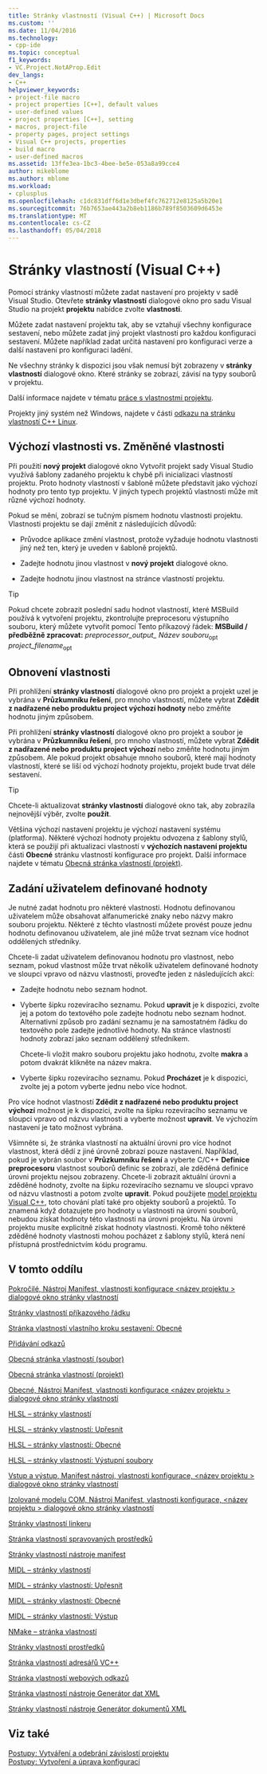 ```yaml
---
title: Stránky vlastností (Visual C++) | Microsoft Docs
ms.custom: ''
ms.date: 11/04/2016
ms.technology:
- cpp-ide
ms.topic: conceptual
f1_keywords:
- VC.Project.NotAProp.Edit
dev_langs:
- C++
helpviewer_keywords:
- project-file macro
- project properties [C++], default values
- user-defined values
- project properties [C++], setting
- macros, project-file
- property pages, project settings
- Visual C++ projects, properties
- build macro
- user-defined macros
ms.assetid: 13ffe3ea-1bc3-4bee-be5e-053a8a99cce4
author: mikeblome
ms.author: mblome
ms.workload:
- cplusplus
ms.openlocfilehash: c1dc831dff6d1e3dbef4fc762712e8125a5b20e1
ms.sourcegitcommit: 76b7653ae443a2b8eb1186b789f8503609d6453e
ms.translationtype: MT
ms.contentlocale: cs-CZ
ms.lasthandoff: 05/04/2018
---
```

# <a name="property-pages-visual-c"></a>Stránky vlastností (Visual C++)

Pomocí stránky vlastností můžete zadat nastavení pro projekty v sadě Visual Studio. Otevřete **stránky vlastností** dialogové okno pro sadu Visual Studio na projekt **projektu** nabídce zvolte **vlastnosti**.

Můžete zadat nastavení projektu tak, aby se vztahují všechny konfigurace sestavení, nebo můžete zadat jiný projekt vlastnosti pro každou konfiguraci sestavení. Můžete například zadat určitá nastavení pro konfiguraci verze a další nastavení pro konfiguraci ladění.

Ne všechny stránky k dispozici jsou však nemusí být zobrazeny v **stránky vlastností** dialogové okno. Které stránky se zobrazí, závisí na typy souborů v projektu.

Další informace najdete v tématu [práce s vlastnostmi projektu](../ide/working-with-project-properties.md).

Projekty jiný systém než Windows, najdete v části [odkazu na stránku vlastností C++ Linux](../linux/prop-pages-linux.md)<!-- or [C++ Cross Platform Property Page Reference](../linux/prop-pages-linux.md)-->.

## <a name="default-properties-vs-modified-properties"></a>Výchozí vlastnosti vs. Změněné vlastnosti

Při použití **nový projekt** dialogové okno Vytvořit projekt sady Visual Studio využívá šablony zadaného projektu k chybě při inicializaci vlastností projektu. Proto hodnoty vlastností v šabloně můžete představit jako výchozí hodnoty pro tento typ projektu. V jiných typech projektů vlastnosti může mít různé výchozí hodnoty.

Pokud se mění, zobrazí se tučným písmem hodnotu vlastnosti projektu. Vlastnosti projektu se dají změnit z následujících důvodů:

- Průvodce aplikace změní vlastnost, protože vyžaduje hodnotu vlastnosti jiný než ten, který je uveden v šabloně projektů.

- Zadejte hodnotu jinou vlastnost v **nový projekt** dialogové okno.

- Zadejte hodnotu jinou vlastnost na stránce vlastností projektu.

> [!TIP]
> Pokud chcete zobrazit poslední sadu hodnot vlastností, které MSBuild používá k vytvoření projektu, zkontrolujte preprocesoru výstupního souboru, který můžete vytvořit pomocí Tento příkazový řádek: **MSBuild / předběžně zpracovat:** *preprocessor_output_ Název souboru*<sub>opt</sub> *project_filename*<sub>opt</sub>

## <a name="resetting-properties"></a>Obnovení vlastnosti

Při prohlížení **stránky vlastností** dialogové okno pro projekt a projekt uzel je vybrána v **Průzkumníku řešení**, pro mnoho vlastností, můžete vybrat **Zdědit z nadřazené nebo produktu project výchozí hodnoty** nebo změňte hodnotu jiným způsobem.

Při prohlížení **stránky vlastností** dialogové okno pro projekt a soubor je vybrána v **Průzkumníku řešení**, pro mnoho vlastností, můžete vybrat **Zdědit z nadřazené nebo produktu project výchozí** nebo změňte hodnotu jiným způsobem. Ale pokud projekt obsahuje mnoho souborů, které mají hodnoty vlastností, které se liší od výchozí hodnoty projektu, projekt bude trvat déle sestavení.

> [!TIP]
> Chcete-li aktualizovat **stránky vlastností** dialogové okno tak, aby zobrazila nejnovější výběr, zvolte **použít**.

Většina výchozí nastavení projektu je výchozí nastavení systému (platforma). Některé výchozí hodnoty projektu odvozena z šablony stylů, která se použijí při aktualizaci vlastností v **výchozích nastavení projektu** části **Obecné** stránku vlastností konfigurace pro projekt. Další informace najdete v tématu [Obecná stránka vlastností (projekt)](../ide/general-property-page-project.md).

## <a name="specifying-user-defined-values"></a>Zadání uživatelem definované hodnoty

Je nutné zadat hodnotu pro některé vlastnosti. Hodnotu definovanou uživatelem může obsahovat alfanumerické znaky nebo názvy makro souboru projektu. Některé z těchto vlastností můžete provést pouze jednu hodnotu definovanou uživatelem, ale jiné může trvat seznam více hodnot oddělených středníky.

Chcete-li zadat uživatelem definovanou hodnotu pro vlastnost, nebo seznam, pokud vlastnost může trvat několik uživatelem definované hodnoty ve sloupci vpravo od názvu vlastnosti, proveďte jeden z následujících akcí:

- Zadejte hodnotu nebo seznam hodnot.

- Vyberte šipku rozevíracího seznamu. Pokud **upravit** je k dispozici, zvolte jej a potom do textového pole zadejte hodnotu nebo seznam hodnot. Alternativní způsob pro zadání seznamu je na samostatném řádku do textového pole zadejte jednotlivé hodnoty. Na stránce vlastností hodnoty zobrazí jako seznam oddělený středníkem.

   Chcete-li vložit makro souboru projektu jako hodnotu, zvolte **makra** a potom dvakrát klikněte na název makra.

- Vyberte šipku rozevíracího seznamu. Pokud **Procházet** je k dispozici, zvolte jej a potom vyberte jednu nebo více hodnot.

Pro více hodnot vlastností **Zdědit z nadřazené nebo produktu project výchozí** možnost je k dispozici, zvolte na šipku rozevíracího seznamu ve sloupci vpravo od názvu vlastnosti a vyberte možnost **upravit**. Ve výchozím nastavení je tato možnost vybrána.

Všimněte si, že stránka vlastností na aktuální úrovni pro více hodnot vlastnost, která dědí z jiné úrovně zobrazí pouze nastavení. Například, pokud je vybrán soubor v **Průzkumníku řešení** a vyberte C/C++ **Definice preprocesoru** vlastnost souborů definic se zobrazí, ale zděděná definice úrovni projektu nejsou zobrazeny. Chcete-li zobrazit aktuální úrovni a zděděné hodnoty, zvolte na šipku rozevíracího seznamu ve sloupci vpravo od názvu vlastnosti a potom zvolte **upravit**. Pokud použijete [model projektu Visual C++](https://docs.microsoft.com/dotnet/api/microsoft.visualstudio.vcprojectengine), toto chování platí také pro objekty souborů a projektů. To znamená když dotazujete pro hodnoty u vlastnosti na úrovni souborů, nebudou získat hodnoty této vlastnosti na úrovni projektu. Na úrovni projektu musíte explicitně získat hodnoty vlastnosti. Kromě toho některé zděděné hodnoty vlastnosti mohou pocházet z šablony stylů, která není přístupná prostřednictvím kódu programu.

## <a name="in-this-section"></a>V tomto oddílu

[Pokročilé, Nástroj Manifest, vlastnosti konfigurace \<název projektu > dialogové okno stránky vlastností](../ide/advanced-manifest-tool.md)

[Stránky vlastností příkazového řádku](../ide/command-line-property-pages.md)

[Stránka vlastností vlastního kroku sestavení: Obecné](../ide/custom-build-step-property-page-general.md)

[Přidávání odkazů](../ide/adding-references-in-visual-cpp-projects.md)

[Obecná stránka vlastností (soubor)](../ide/general-property-page-file.md)

[Obecná stránka vlastností (projekt)](../ide/general-property-page-project.md)

[Obecné, Nástroj Manifest, vlastnosti konfigurace \<název projektu > dialogové okno stránky vlastností](../ide/general-manifest-tool-configuration-properties.md)

[HLSL – stránky vlastností](../ide/hlsl-property-pages.md)

[HLSL – stránky vlastností: Upřesnit](../ide/hlsl-property-pages-advanced.md)

[HLSL – stránky vlastností: Obecné](../ide/hlsl-property-pages-general.md)

[HLSL – stránky vlastností: Výstupní soubory](../ide/hlsl-property-pages-output-files.md)

[Vstup a výstup, Manifest nástroj, vlastnosti konfigurace, \<název projektu > dialogové okno stránky vlastností](../ide/input-and-output-manifest-tool.md)

[Izolované modelu COM, Nástroj Manifest, vlastnosti konfigurace, \<název projektu > dialogové okno stránky vlastností](../ide/isolated-com-manifest-tool.md)

[Stránky vlastností linkeru](../ide/linker-property-pages.md)

[Stránka vlastností spravovaných prostředků](../ide/managed-resources-property-page.md)

[Stránky vlastností nástroje manifest](../ide/manifest-tool-property-pages.md)

[MIDL – stránky vlastností](../ide/midl-property-pages.md)

[MIDL – stránky vlastností: Upřesnit](../ide/midl-property-pages-advanced.md)

[MIDL – stránky vlastností: Obecné](../ide/midl-property-pages-general.md)

[MIDL – stránky vlastností: Výstup](../ide/midl-property-pages-output.md)

[NMake – stránka vlastností](../ide/nmake-property-page.md)

[Stránky vlastností prostředků](../ide/resources-property-pages.md)

[Stránka vlastností adresářů VC++](../ide/vcpp-directories-property-page.md)

[Stránka vlastností webových odkazů](../ide/web-references-property-page.md)

[Stránka vlastností nástroje Generátor dat XML](../ide/xml-data-generator-tool-property-page.md)

[Stránky vlastností nástroje Generátor dokumentů XML](../ide/xml-document-generator-tool-property-pages.md)

## <a name="see-also"></a>Viz také

[Postupy: Vytváření a odebrání závislostí projektu](/visualstudio/ide/how-to-create-and-remove-project-dependencies)  
[Postupy: Vytvoření a úprava konfigurací](/visualstudio/ide/how-to-create-and-edit-configurations)  
